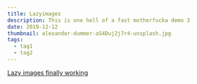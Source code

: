 ```yaml
---
title: Lazyimages
description: This is one hell of a fast motherfucka demo 3
date: 2019-12-12
thumbnail: alexander-dummer-aS4Duj2j7r4-unsplash.jpg
tags:
  - tag1
  - tag2
---
```

[Lazy images finally working](https://dev.to/ignore_you/minify-generate-webp-and-lazyload-images-in-your-vue-nuxt-application-1ilm)
